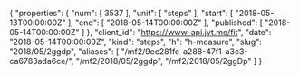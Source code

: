 {
  "properties": {
    "num": [
      3537
    ],
    "unit": [
      "steps"
    ],
    "start": [
      "2018-05-13T00:00:00Z"
    ],
    "end": [
      "2018-05-14T00:00:00Z"
    ],
    "published": [
      "2018-05-14T00:00:00Z"
    ]
  },
  "client_id": "https://www-api.jvt.me/fit",
  "date": "2018-05-14T00:00:00Z",
  "kind": "steps",
  "h": "h-measure",
  "slug": "2018/05/2ggdp",
  "aliases": [
    "/mf2/9ec281fc-a288-47f1-a3c3-ca6783ada6ce/",
    "/mf2/2018/05/2ggdp",
    "/mf2/2018/05/2ggDp"
  ]
}
